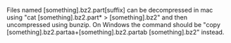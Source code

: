 Files named [something].bz2.part[suffix] can be decompressed in mac using "cat [something].bz2.part* > [something].bz2" and then uncompressed using bunzip. On Windows the command should be "copy [something].bz2.partaa+[something].bz2.partab [something].bz2" instead.
